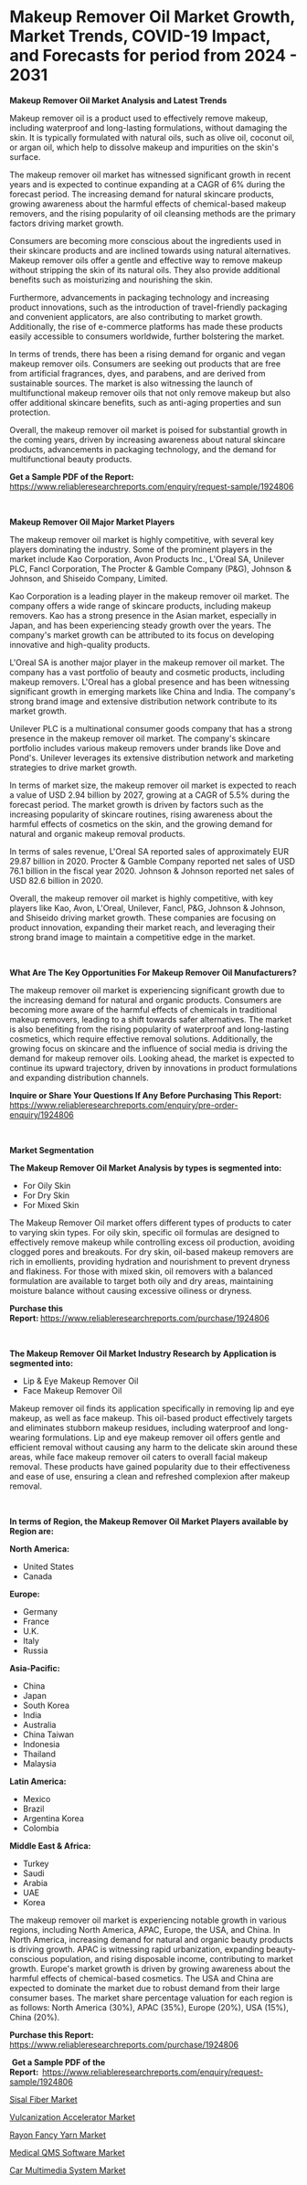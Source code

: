 <p><h1>Makeup Remover Oil Market Growth, Market Trends, COVID-19 Impact, and Forecasts for period from 2024 - 2031</h1></p><p><strong>Makeup Remover Oil Market Analysis and Latest Trends</strong></p>
<p><p>Makeup remover oil is a product used to effectively remove makeup, including waterproof and long-lasting formulations, without damaging the skin. It is typically formulated with natural oils, such as olive oil, coconut oil, or argan oil, which help to dissolve makeup and impurities on the skin's surface.</p><p>The makeup remover oil market has witnessed significant growth in recent years and is expected to continue expanding at a CAGR of 6% during the forecast period. The increasing demand for natural skincare products, growing awareness about the harmful effects of chemical-based makeup removers, and the rising popularity of oil cleansing methods are the primary factors driving market growth.</p><p>Consumers are becoming more conscious about the ingredients used in their skincare products and are inclined towards using natural alternatives. Makeup remover oils offer a gentle and effective way to remove makeup without stripping the skin of its natural oils. They also provide additional benefits such as moisturizing and nourishing the skin.</p><p>Furthermore, advancements in packaging technology and increasing product innovations, such as the introduction of travel-friendly packaging and convenient applicators, are also contributing to market growth. Additionally, the rise of e-commerce platforms has made these products easily accessible to consumers worldwide, further bolstering the market.</p><p>In terms of trends, there has been a rising demand for organic and vegan makeup remover oils. Consumers are seeking out products that are free from artificial fragrances, dyes, and parabens, and are derived from sustainable sources. The market is also witnessing the launch of multifunctional makeup remover oils that not only remove makeup but also offer additional skincare benefits, such as anti-aging properties and sun protection.</p><p>Overall, the makeup remover oil market is poised for substantial growth in the coming years, driven by increasing awareness about natural skincare products, advancements in packaging technology, and the demand for multifunctional beauty products.</p></p>
<p><strong>Get a Sample PDF of the Report:&nbsp;</strong> <a href="https://www.reliableresearchreports.com/enquiry/request-sample/1924806">https://www.reliableresearchreports.com/enquiry/request-sample/1924806</a></p>
<p>&nbsp;</p>
<p><strong>Makeup Remover Oil Major Market Players</strong></p>
<p><p>The makeup remover oil market is highly competitive, with several key players dominating the industry. Some of the prominent players in the market include Kao Corporation, Avon Products Inc., L'Oreal SA, Unilever PLC, Fancl Corporation, The Procter & Gamble Company (P&G), Johnson & Johnson, and Shiseido Company, Limited.</p><p>Kao Corporation is a leading player in the makeup remover oil market. The company offers a wide range of skincare products, including makeup removers. Kao has a strong presence in the Asian market, especially in Japan, and has been experiencing steady growth over the years. The company's market growth can be attributed to its focus on developing innovative and high-quality products.</p><p>L'Oreal SA is another major player in the makeup remover oil market. The company has a vast portfolio of beauty and cosmetic products, including makeup removers. L'Oreal has a global presence and has been witnessing significant growth in emerging markets like China and India. The company's strong brand image and extensive distribution network contribute to its market growth.</p><p>Unilever PLC is a multinational consumer goods company that has a strong presence in the makeup remover oil market. The company's skincare portfolio includes various makeup removers under brands like Dove and Pond's. Unilever leverages its extensive distribution network and marketing strategies to drive market growth.</p><p>In terms of market size, the makeup remover oil market is expected to reach a value of USD 2.94 billion by 2027, growing at a CAGR of 5.5% during the forecast period. The market growth is driven by factors such as the increasing popularity of skincare routines, rising awareness about the harmful effects of cosmetics on the skin, and the growing demand for natural and organic makeup removal products.</p><p>In terms of sales revenue, L'Oreal SA reported sales of approximately EUR 29.87 billion in 2020. Procter & Gamble Company reported net sales of USD 76.1 billion in the fiscal year 2020. Johnson & Johnson reported net sales of USD 82.6 billion in 2020.</p><p>Overall, the makeup remover oil market is highly competitive, with key players like Kao, Avon, L'Oreal, Unilever, Fancl, P&G, Johnson & Johnson, and Shiseido driving market growth. These companies are focusing on product innovation, expanding their market reach, and leveraging their strong brand image to maintain a competitive edge in the market.</p></p>
<p>&nbsp;</p>
<p><strong>What Are The Key Opportunities For Makeup Remover Oil Manufacturers?</strong></p>
<p><p>The makeup remover oil market is experiencing significant growth due to the increasing demand for natural and organic products. Consumers are becoming more aware of the harmful effects of chemicals in traditional makeup removers, leading to a shift towards safer alternatives. The market is also benefiting from the rising popularity of waterproof and long-lasting cosmetics, which require effective removal solutions. Additionally, the growing focus on skincare and the influence of social media is driving the demand for makeup remover oils. Looking ahead, the market is expected to continue its upward trajectory, driven by innovations in product formulations and expanding distribution channels.</p></p>
<p><strong>Inquire or Share Your Questions If Any Before Purchasing This Report:</strong> <a href="https://www.reliableresearchreports.com/enquiry/pre-order-enquiry/1924806">https://www.reliableresearchreports.com/enquiry/pre-order-enquiry/1924806</a></p>
<p>&nbsp;</p>
<p><strong>Market Segmentation</strong></p>
<p><strong>The Makeup Remover Oil Market Analysis by types is segmented into:</strong></p>
<p><ul><li>For Oily Skin</li><li>For Dry Skin</li><li>For Mixed Skin</li></ul></p>
<p><p>The Makeup Remover Oil market offers different types of products to cater to varying skin types. For oily skin, specific oil formulas are designed to effectively remove makeup while controlling excess oil production, avoiding clogged pores and breakouts. For dry skin, oil-based makeup removers are rich in emollients, providing hydration and nourishment to prevent dryness and flakiness. For those with mixed skin, oil removers with a balanced formulation are available to target both oily and dry areas, maintaining moisture balance without causing excessive oiliness or dryness.</p></p>
<p><strong>Purchase this Report:&nbsp;</strong><a href="https://www.reliableresearchreports.com/purchase/1924806">https://www.reliableresearchreports.com/purchase/1924806</a></p>
<p>&nbsp;</p>
<p><strong>The Makeup Remover Oil Market Industry Research by Application is segmented into:</strong></p>
<p><ul><li>Lip & Eye Makeup Remover Oil</li><li>Face Makeup Remover Oil</li></ul></p>
<p><p>Makeup remover oil finds its application specifically in removing lip and eye makeup, as well as face makeup. This oil-based product effectively targets and eliminates stubborn makeup residues, including waterproof and long-wearing formulations. Lip and eye makeup remover oil offers gentle and efficient removal without causing any harm to the delicate skin around these areas, while face makeup remover oil caters to overall facial makeup removal. These products have gained popularity due to their effectiveness and ease of use, ensuring a clean and refreshed complexion after makeup removal.</p></p>
<p>&nbsp;</p>
<p><strong>In terms of Region, the Makeup Remover Oil Market Players available by Region are:</strong></p>
<p>
    <p> <strong> North America: </strong>
        <ul>
            <li>United States</li>
            <li>Canada</li>
        </ul>
        </p> 
    <p> <strong> Europe: </strong>
        <ul>
            <li>Germany</li>
            <li>France</li>
            <li>U.K.</li>
            <li>Italy</li>
            <li>Russia</li>
        </ul>
        </p> 
    <p> <strong> Asia-Pacific: </strong>
        <ul>
            <li>China</li>
            <li>Japan</li>
            <li>South Korea</li>
            <li>India</li>
            <li>Australia</li>
            <li>China Taiwan</li>
            <li>Indonesia</li>
            <li>Thailand</li>
            <li>Malaysia</li>
        </ul>
        </p> 
    <p> <strong> Latin America: </strong>
        <ul>
            <li>Mexico</li>
            <li>Brazil</li>
            <li>Argentina Korea</li>
            <li>Colombia</li>
        </ul>
        </p> 
    <p> <strong> Middle East & Africa: </strong>
        <ul>
            <li>Turkey</li>
            <li>Saudi</li>
            <li>Arabia</li>
            <li>UAE</li>
            <li>Korea</li>
        </ul>
    </p>
    </p>
<p><p>The makeup remover oil market is experiencing notable growth in various regions, including North America, APAC, Europe, the USA, and China. In North America, increasing demand for natural and organic beauty products is driving growth. APAC is witnessing rapid urbanization, expanding beauty-conscious population, and rising disposable income, contributing to market growth. Europe's market growth is driven by growing awareness about the harmful effects of chemical-based cosmetics. The USA and China are expected to dominate the market due to robust demand from their large consumer bases. The market share percentage valuation for each region is as follows: North America (30%), APAC (35%), Europe (20%), USA (15%), China (20%).</p></p>
<p><strong>Purchase this Report: </strong><a href="https://www.reliableresearchreports.com/purchase/1924806">https://www.reliableresearchreports.com/purchase/1924806</a></p>
<p>&nbsp;<strong>Get a Sample PDF of the Report:&nbsp;&nbsp;</strong><a href="https://www.reliableresearchreports.com/enquiry/request-sample/1924806">https://www.reliableresearchreports.com/enquiry/request-sample/1924806</a></p>
<p><strong></strong></p>
<p><p><a href="https://medium.com/@v4171497/sisal-fiber-market-size-market-outlook-and-market-forecast-2024-to-2031-0fa2ede53536">Sisal Fiber Market</a></p><p><a href="https://medium.com/p/861f1894cfdb/edit">Vulcanization Accelerator Market</a></p><p><a href="https://github.com/aliciawhite5576/Market-Research-Report-List-2/blob/main/rayon-fancy-yarn-market.md">Rayon Fancy Yarn Market</a></p><p><a href="https://github.com/provorikovar/Market-Research-Report-List-2/blob/main/medical-qms-software-market.md">Medical QMS Software Market</a></p><p><a href="https://medium.com/@cynthiajohnson755/car-multimedia-system-market-report-reveals-the-latest-trends-and-growth-opportunities-of-this-554c23e39068">Car Multimedia System Market</a></p></p>